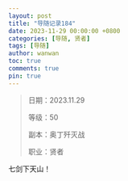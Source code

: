 ```yaml
---
layout: post
title: "导随记录184"
date: 2023-11-29 00:00:00 +0800
categories: [导随, 贤者]
tags: [导随]
author: wanwan
toc: true
comments: true
pin: true
---
```

> 日期：2023.11.29
>
> 等级：50
>
> 副本：奥丁歼灭战
>
> 职业：贤者

七剑下天山！